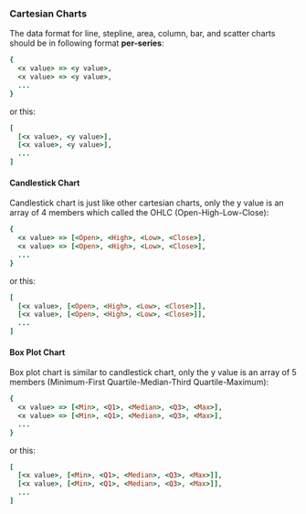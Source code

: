 ### Cartesian Charts

The data format for line, stepline, area, column, bar, and scatter
charts should be in following format **per-series**:

```ruby
{
  <x value> => <y value>,
  <x value> => <y value>,
  ...
}
```

or this:

```ruby
[
  [<x value>, <y value>],
  [<x value>, <y value>],
  ...
]
```

#### Candlestick Chart

Candlestick chart is just like other cartesian charts, only the y value is
an array of 4 members which called the OHLC (Open-High-Low-Close):

```ruby
{
  <x value> => [<Open>, <High>, <Low>, <Close>],
  <x value> => [<Open>, <High>, <Low>, <Close>],
  ...
}
```

or this:

```ruby
[
  [<x value>, [<Open>, <High>, <Low>, <Close>]],
  [<x value>, [<Open>, <High>, <Low>, <Close>]],
  ...
]
```

#### Box Plot Chart

Box plot chart is similar to candlestick chart, only the y value is
an array of 5 members (Minimum-First Quartile-Median-Third Quartile-Maximum):

```ruby
{
  <x value> => [<Min>, <Q1>, <Median>, <Q3>, <Max>],
  <x value> => [<Min>, <Q1>, <Median>, <Q3>, <Max>],
  ...
}
```

or this:

```ruby
[
  [<x value>, [<Min>, <Q1>, <Median>, <Q3>, <Max>]],
  [<x value>, [<Min>, <Q1>, <Median>, <Q3>, <Max>]],
  ...
]
```
